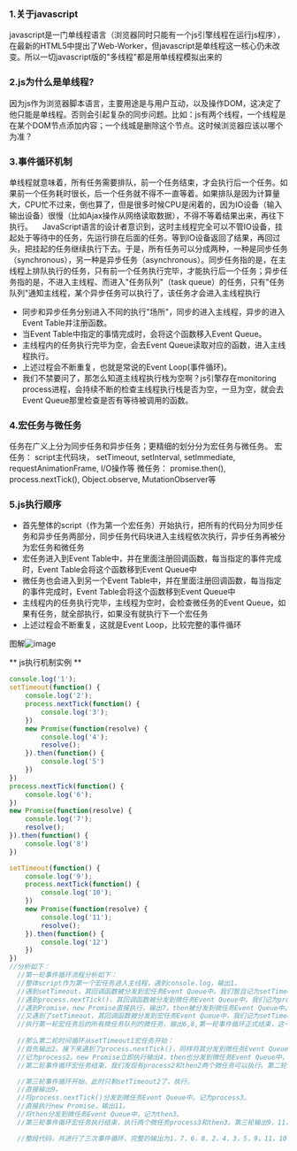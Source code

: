 ### 1.关于javascript
  javascript是一门单线程语言（浏览器同时只能有一个js引擎线程在运行js程序），在最新的HTML5中提出了Web-Worker，但javascript是单线程这一核心仍未改变。所以一切javascript版的"多线程"都是用单线程模拟出来的

### 2.js为什么是单线程?
  因为js作为浏览器脚本语言，主要用途是与用户互动，以及操作DOM，这决定了他只能是单线程。否则会引起复杂的同步问题。比如：js有两个线程，一个线程是在某个DOM节点添加内容；一个线城是删除这个节点。这时候浏览器应该以哪个为准？
  
### 3.事件循环机制
  单线程就意味着，所有任务需要排队，前一个任务结束，才会执行后一个任务。如果前一个任务耗时很长，后一个任务就不得不一直等着。如果排队是因为计算量大，CPU忙不过来，倒也算了，但是很多时候CPU是闲着的，因为IO设备（输入输出设备）很慢（比如Ajax操作从网络读取数据），不得不等着结果出来，再往下执行。
　JavaScript语言的设计者意识到，这时主线程完全可以不管IO设备，挂起处于等待中的任务，先运行排在后面的任务。等到IO设备返回了结果，再回过头，把挂起的任务继续执行下去。于是，所有任务可以分成两种，一种是同步任务（synchronous），另一种是异步任务（asynchronous）。同步任务指的是，在主线程上排队执行的任务，只有前一个任务执行完毕，才能执行后一个任务；异步任务指的是，不进入主线程、而进入"任务队列"（task queue）的任务，只有"任务队列"通知主线程，某个异步任务可以执行了，该任务才会进入主线程执行
 
  * 同步和异步任务分别进入不同的执行"场所"，同步的进入主线程，异步的进入Event Table并注册函数。
  * 当Event Table中指定的事情完成时，会将这个函数移入Event Queue。
  * 主线程内的任务执行完毕为空，会去Event Queue读取对应的函数，进入主线程执行。
  * 上述过程会不断重复，也就是常说的Event Loop(事件循环)。
  * 我们不禁要问了，那怎么知道主线程执行栈为空啊？js引擎存在monitoring process进程，会持续不断的检查主线程执行栈是否为空，一旦为空，就会去Event Queue那里检查是否有等待被调用的函数。
  
### 4.宏任务与微任务
  任务在广义上分为同步任务和异步任务；更精细的划分分为宏任务与微任务。
  宏任务： script主代码块， setTimeout, setInterval, setImmediate,  requestAnimationFrame, I/O操作等
  微任务： promise.then(), process.nextTick(), Object.observe, MutationObserver等
  
### 5.js执行顺序
  * 首先整体的script（作为第一个宏任务）开始执行，把所有的代码分为同步任务和异步任务两部分，同步任务代码块进入主线程依次执行，异步任务再被分为宏任务和微任务
  * 宏任务进入到Event Table中，并在里面注册回调函数，每当指定的事件完成时，Event Table会将这个函数移到Event Queue中
  * 微任务也会进入到另一个Event Table中，并在里面注册回调函数，每当指定的事件完成时，Event Table会将这个函数移到Event Queue中
  * 主线程内的任务执行完毕，主线程为空时，会检查微任务的Event Queue，如果有任务，就全部执行，如果没有就执行下一个宏任务
  * 上述过程会不断重复，这就是Event Loop，比较完整的事件循环
  
  图解![image](https://user-images.githubusercontent.com/48582204/191678492-559e8a87-e2f3-47d4-9126-56a9cf105e13.png)
  
  ** js执行机制实例 **
  ```js
  console.log('1');
  setTimeout(function() {
      console.log('2');
      process.nextTick(function() {
          console.log('3');
      })
      new Promise(function(resolve) {
          console.log('4');
          resolve();
      }).then(function() {
          console.log('5')
      })
  })
  process.nextTick(function() {
      console.log('6');
  })
  new Promise(function(resolve) {
      console.log('7');
      resolve();
  }).then(function() {
      console.log('8')
  })

  setTimeout(function() {
      console.log('9');
      process.nextTick(function() {
          console.log('10');
      })
      new Promise(function(resolve) {
          console.log('11');
          resolve();
      }).then(function() {
          console.log('12')
      })
  })
  //分析如下：
    //第一轮事件循环流程分析如下：
    //整体script作为第一个宏任务进入主线程，遇到console.log，输出1。
    //遇到setTimeout，其回调函数被分发到宏任务Event Queue中。我们暂且记为setTimeout1。
    //遇到process.nextTick()，其回调函数被分发到微任务Event Queue中。我们记为process1。
    //遇到Promise，new Promise直接执行，输出7。then被分发到微任务Event Queue中。我们记为then1。
    //又遇到了setTimeout，其回调函数被分发到宏任务Event Queue中，我们记为setTimeout2。
    //执行第一轮宏任务后的所有微任务队列的微任务，输出6,8,第一轮事件循环正式结束，这一轮的结果是输出1，7，6，8。
     
    //那么第二轮时间循环从setTimeout1宏任务开始：
    //首先输出2。接下来遇到了process.nextTick()，同样将其分发到微任务Event Queue中，
    //记为process2。new Promise立即执行输出4，then也分发到微任务Event Queue中，记为then2。
    //第二轮事件循环宏任务结束，我们发现有process2和then2两个微任务可以执行。第二轮输出2，4，3，5。

    //第三轮事件循环开始，此时只剩setTimeout2了，执行。
    //直接输出9。
    //将process.nextTick()分发到微任务Event Queue中。记为process3。
    //直接执行new Promise，输出11。
    //将then分发到微任务Event Queue中，记为then3。
    //第三轮事件循环宏任务执行结束，执行两个微任务process3和then3。第三轮输出9，11，10，12。
 
    //整段代码，共进行了三次事件循环，完整的输出为1，7，6，8，2，4，3，5，9，11，10，12。
  ```
  

